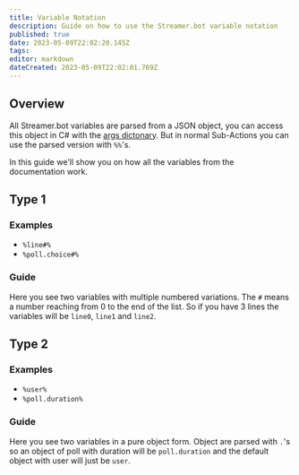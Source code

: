 ```yaml
---
title: Variable Notation
description: Guide on how to use the Streamer.bot variable notation
published: true
date: 2023-05-09T22:02:20.145Z
tags: 
editor: markdown
dateCreated: 2023-05-09T22:02:01.769Z
---
```


## Overview
All Streamer.bot variables are parsed from a JSON object, you can access this object in C# with the [args dictonary](/Sub-Actions/Code/CSharp/Streamerbot-Variables). But in normal Sub-Actions you can use the parsed version with `%%`'s.

In this guide we'll show you on how all the variables from the documentation work.

## Type 1
### Examples
* `%line#%`
* `%poll.choice#%`

### Guide
Here you see two variables with multiple numbered variations. The `#` means a number reaching from 0 to the end of the list. So if you have 3 lines the variables will be `line0`, `line1` and `line2`.

## Type 2
### Examples
* `%user%`
* `%poll.duration%`

### Guide
Here you see two variables in a pure object form. Object are parsed with `.`'s so an object of poll with duration will be `poll.duration` and the default object with user will just be `user`.